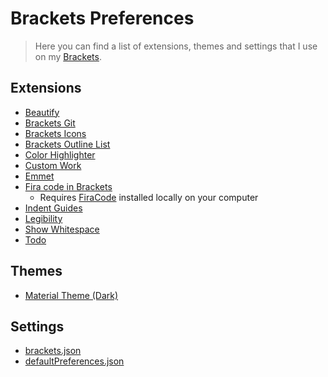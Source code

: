 Brackets Preferences
===


> Here you can find a list of extensions, themes and settings that I use on my [Brackets](http://brackets.io).

## Extensions

* [Beautify](https://github.com/brackets-beautify/brackets-beautify)
* [Brackets Git](https://github.com/zaggino/brackets-git)
* [Brackets Icons](https://github.com/ivogabe/Brackets-Icons)
* [Brackets Outline List](https://github.com/hirse/brackets-outline-list)
* [Color Highlighter](https://github.com/Taraflex/Brackets-Color-Highlighter)
* [Custom Work](https://github.com/DH3ALEJANDRO/custom-work-for-brackets)
* [Emmet](http://emmet.io)
* [Fira code in Brackets](https://github.com/polo2ro/firacode-in-brackets)
    - Requires [FiraCode](https://github.com/tonsky/FiraCode) installed locally on your computer
* [Indent Guides](https://github.com/lkcampbell/brackets-indent-guides)
* [Legibility](https://github.com/stowball/brackets-legibility)
* [Show Whitespace](https://github.com/DennisKehrig/brackets-show-whitespace)
* [Todo](https://github.com/mikaeljorhult/brackets-todo)

## Themes

* [Material Theme (Dark)](https://github.com/dracula/brackets)

## Settings

* [brackets.json](brackets.json)
* [defaultPreferences.json](defaultPreferences.json)
